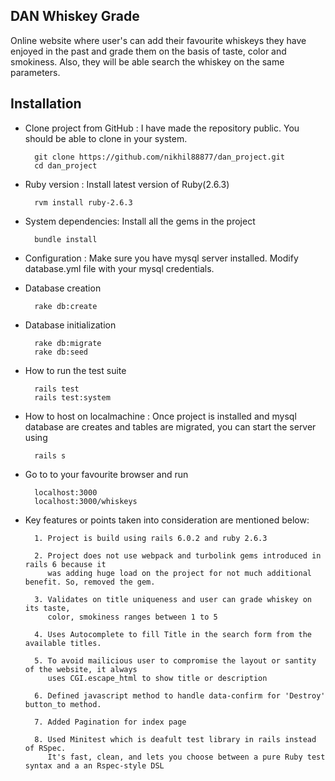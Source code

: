 
## DAN Whiskey Grade

  Online website where user's can add their favourite whiskeys they have enjoyed in the past and grade them on the 
  basis of taste, color and smokiness. Also, they will be able search the whiskey on the same parameters. 
        
##  Installation
* Clone project from GitHub : I have made the repository public. You should be able to clone in your system.

        git clone https://github.com/nikhil88877/dan_project.git
        cd dan_project
        
* Ruby version : Install latest version of Ruby(2.6.3)

        rvm install ruby-2.6.3

    
* System dependencies: Install all the gems in the project

        bundle install

* Configuration : Make sure you have mysql server installed. Modify database.yml file with your mysql credentials. 

* Database creation

        rake db:create

* Database initialization

        rake db:migrate
        rake db:seed

* How to run the test suite

        rails test
        rails test:system
        
        
* How to host on localmachine : Once project is installed and mysql database are creates and tables are migrated, 
you can start the server using

        rails s
        
* Go to to your favourite browser and run 

        localhost:3000
        localhost:3000/whiskeys
        
* Key features or points  taken into consideration are mentioned below:
 
        1. Project is build using rails 6.0.2 and ruby 2.6.3
        
        2. Project does not use webpack and turbolink gems introduced in rails 6 because it 
           was adding huge load on the project for not much additional benefit. So, removed the gem.
           
        3. Validates on title uniqueness and user can grade whiskey on its taste, 
           color, smokiness ranges between 1 to 5
         
        4. Uses Autocomplete to fill Title in the search form from the available titles.
        
        5. To avoid mailicious user to compromise the layout or santity of the website, it always
           uses CGI.escape_html to show title or description
           
        6. Defined javascript method to handle data-confirm for 'Destroy' button_to method.
        
        7. Added Pagination for index page
        
        8. Used Minitest which is deafult test library in rails instead of RSpec. 
           It's fast, clean, and lets you choose between a pure Ruby test syntax and a an Rspec-style DSL 
            

